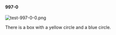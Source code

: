 #### 997-0
![test-997-0-0.png](https://github.com/lil-lab/nlvr/raw/master/nlvr/test/images/4/test-997-0-0.png "test-997-0-0.png")

There is a box with a yellow circle and a blue circle.